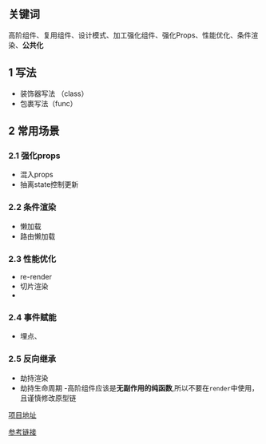 ## 关键词

高阶组件、复用组件、设计模式、加工强化组件、强化Props、性能优化、条件渲染、**公共化**

## 1 写法

- 装饰器写法 （class）
- 包裹写法（func）

## 2 常用场景

### 2.1 强化props

- 混入props
- 抽离state控制更新

### 2.2 条件渲染

- 懒加载
- 路由懒加载

### 2.3 性能优化

- re-render 
- 切片渲染
- 
### 2.4 事件赋能

- 埋点、

### 2.5 反向继承

- 劫持渲染
- 劫持生命周期
-高阶组件应该是**无副作用的纯函数**,所以不要在`render`中使用，且谨慎修改原型链

[项目地址](https://codesandbox.io/s/virtuallist-jc663l?file=/src/Hoc%E8%B7%AF%E7%94%B1%E6%87%92%E5%8A%A0%E8%BD%BD/index.tsx)

[参考链接](https://juejin.cn/post/7103345085089054727#heading-9)